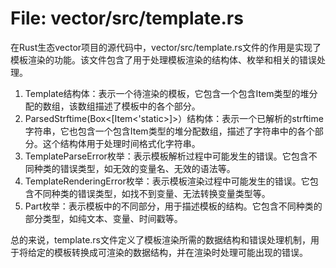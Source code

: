 # File: vector/src/template.rs

在Rust生态vector项目的源代码中，vector/src/template.rs文件的作用是实现了模板渲染的功能。该文件包含了用于处理模板渲染的结构体、枚举和相关的错误处理。

1. Template结构体：表示一个待渲染的模板，它包含一个包含Item类型的堆分配的数组，该数组描述了模板中的各个部分。
2. ParsedStrftime(Box<[Item<'static>]>）结构体：表示一个已解析的strftime字符串，它也包含一个包含Item类型的堆分配数组，描述了字符串中的各个部分。这个结构体用于处理时间格式化字符串。
3. TemplateParseError枚举：表示模板解析过程中可能发生的错误。它包含不同种类的错误类型，如无效的变量名、无效的语法等。
4. TemplateRenderingError枚举：表示模板渲染过程中可能发生的错误。它包含不同种类的错误类型，如找不到变量、无法转换变量类型等。
5. Part枚举：表示模板中的不同部分，用于描述模板的结构。它包含不同种类的部分类型，如纯文本、变量、时间戳等。

总的来说，template.rs文件定义了模板渲染所需的数据结构和错误处理机制，用于将给定的模板转换成可渲染的数据结构，并在渲染时处理可能出现的错误。

